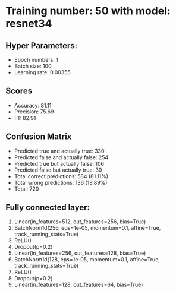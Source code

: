 # Training number: 50 with model: resnet34
## Hyper Parameters:
- Epoch numbers: 1
- Batch size: 100
- Learning rate: 0.00355

## Scores
- Accuracy: 81.11
- Precision: 75.69
- F1: 82.91

## Confusion Matrix
- Predicted true and actually true: 330
- Predicted false and actually false: 254
- Predicted true but actually false: 106
- Predicted false but actually true: 30
- Total correct predictions: 584 (81.11%)
- Total wrong predictions: 136 (18.89%)
- Total: 720

## Fully connected layer:
1. Linear(in_features=512, out_features=256, bias=True)
2. BatchNorm1d(256, eps=1e-05, momentum=0.1, affine=True, track_running_stats=True)
3. ReLU()
4. Dropout(p=0.2)
5. Linear(in_features=256, out_features=128, bias=True)
6. BatchNorm1d(128, eps=1e-05, momentum=0.1, affine=True, track_running_stats=True)
7. ReLU()
8. Dropout(p=0.2)
9. Linear(in_features=128, out_features=64, bias=True)